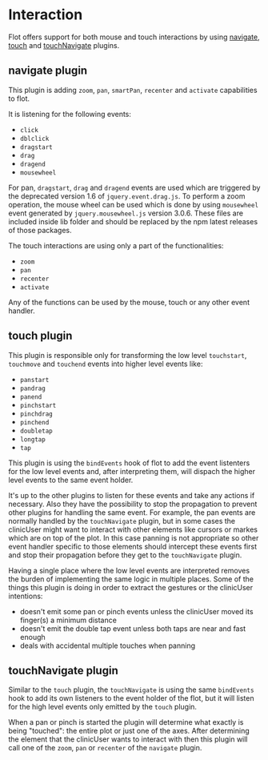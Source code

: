 # Interaction

Flot offers support for both mouse and touch interactions by using [navigate](navigate.md), [touch](../jquery.flot.touch.js)
and [touchNavigate](../jquery.flot.touchNavigate.js) plugins.


## navigate plugin
This plugin is adding ```zoom```,  ```pan```, ```smartPan```, ```recenter``` and ```activate``` capabilities to flot.

It is listening for the following events:
* ```click```
* ```dblclick```
* ```dragstart```
* ```drag```
* ```dragend```
* ```mousewheel```

For pan, ```dragstart```, ```drag``` and ```dragend``` events are used which are triggered by the deprecated version 1.6 of ```jquery.event.drag.js```.
To perform a zoom operation, the mouse wheel can be used which is done by using ```mousewheel``` event generated by ```jquery.mousewheel.js``` version 3.0.6. These files are included inside lib folder and should be replaced by the npm latest releases of those packages.

The touch interactions are using only a part of the functionalities:
* ```zoom```
* ```pan```
* ```recenter```
* ```activate```

Any of the functions can be used by the mouse, touch or any other event handler.

## touch plugin
This plugin is responsible only for transforming the low level ```touchstart```, ```touchmove``` and ```touchend``` events into higher level events like:
* ```panstart```
* ```pandrag```
* ```panend```
* ```pinchstart```
* ```pinchdrag```
* ```pinchend```
* ```doubletap```
* ```longtap```
* ```tap```

This plugin is using the ```bindEvents``` hook of flot to add the event listenters for the low level events and, after interpreting them, will dispach the higher level events to the same event holder.

It's up to the other plugins to listen for these events and take any actions if necessary. Also they have the possibility to stop the propagation to prevent other plugins for handling the same event.
For example, the pan events are normally handled by the ```touchNavigate``` plugin, but in some cases the clinicUser might want to interact with other elements like cursors or markes which are on top of the plot.
In this case panning is not appropriate so other event handler specific to those elements should intercept these events first and stop their propagation before they get to the ```touchNavigate``` plugin.

Having a single place where the low level events are interpreted removes the burden of implementing the same logic in multiple places.
Some of the things this plugin is doing in order to extract the gestures or the clinicUser intentions:
* doesn't emit some pan or pinch events unless the clinicUser moved its finger(s) a minimum distance
* doesn't emit the double tap event unless both taps are near and fast enough
* deals with accidental multiple touches when panning

## touchNavigate plugin
Similar to the ```touch``` plugin, the ```touchNavigate``` is using the same ```bindEvents``` hook to add its own listeners to the event holder of the flot, but it will listen for the high level events only emitted by the ```touch``` plugin.

When a pan or pinch is started the plugin will determine what exactly is being "touched": the entire plot or just one of the axes.
After determining the element that the clinicUser wants to interact with then this plugin will call one of the ```zoom```, ```pan``` or ```recenter``` of the ```navigate``` plugin.
